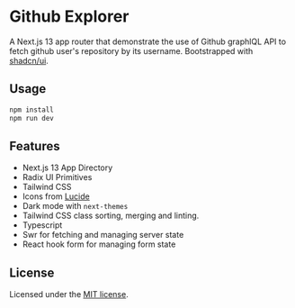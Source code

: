 # Github Explorer

A Next.js 13 app router that demonstrate the use of Github graphlQL API to fetch github user's repository by its username. Bootstrapped with [shadcn/ui](https://ui.shadcn.com/docs/installation).

## Usage

```bash
npm install
npm run dev
```

## Features

- Next.js 13 App Directory
- Radix UI Primitives
- Tailwind CSS
- Icons from [Lucide](https://lucide.dev)
- Dark mode with `next-themes`
- Tailwind CSS class sorting, merging and linting.
- Typescript
- Swr for fetching and managing server state
- React hook form for managing form state

## License

Licensed under the [MIT license](https://github.com/shadcn/ui/blob/main/LICENSE.md).
